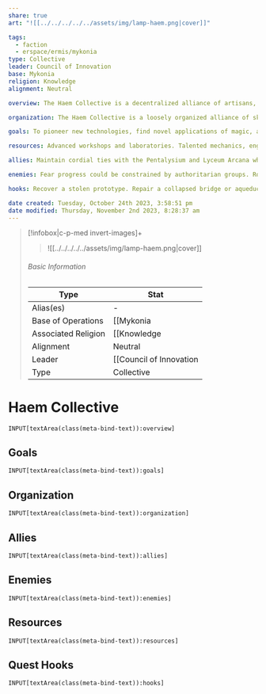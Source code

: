 ```yaml
---
share: true
art: "![[../../../../../assets/img/lamp-haem.png|cover]]"

tags:
  - faction
  - erspace/ermis/mykonia
type: Collective
leader: Council of Innovation  
base: Mykonia
religion: Knowledge 
alignment: Neutral

overview: The Haem Collective is a decentralized alliance of artisans, engineers, and visionaries who believe progress lies in the development of technology and the practical application of magic. Their main hub is Mykonia, with workshops spread across Haem lands. They are guided by a philosophy of innovation, communal benefit, and mutual aid.

organization: The Haem Collective is a loosely organized alliance of skilled craftspeople and thinkers. They share resources and ideas through a culture of open collaboration. Guidance comes from the Council of Innovation, made up of esteemed masters.

goals: To pioneer new technologies, find novel applications of magic, and disseminate innovations for the benefit of all. The Haem value creativity, ingenuity, and imagination.

resources: Advanced workshops and laboratories. Talented mechanics, engineers, and mages. Renowned expertise in artifice, machinery, and technomancy. Wealth from selling their innovations. 

allies: Maintain cordial ties with the Pentalysium and Lyceum Arcana who share knowledge. Also cooperate with towns needing tech solutions.

enemies: Fear progress could be constrained by authoritarian groups. Rogue members who hoard innovations only for personal gain. 

hooks: Recover a stolen prototype. Repair a collapsed bridge or aqueduct. Mediate a dispute over how to use a new invention. Investigate a renegade workshop.

date created: Tuesday, October 24th 2023, 3:58:51 pm
date modified: Thursday, November 2nd 2023, 8:28:37 am
---
```



> [!infobox|c-p-med invert-images]+
> >![[../../../../../assets/img/lamp-haem.png|cover]]
> ###### Basic Information
> 
> | Type |  Stat |
> ---|---|
> Alias(es) | \- |
> Base of Operations | [[Mykonia|Mykonia]] |
> Associated Religion | [[Knowledge|Knowledge]] |
> Alignment | Neutral |
> Leader | [[Council of Innovation|Council of Innovation]] |
> Type | Collective |

# Haem Collective

```meta-bind
INPUT[textArea(class(meta-bind-text)):overview]
```

## Goals

```meta-bind
INPUT[textArea(class(meta-bind-text)):goals]
```

## Organization

```meta-bind
INPUT[textArea(class(meta-bind-text)):organization]
```

## Allies

```meta-bind
INPUT[textArea(class(meta-bind-text)):allies]
```

## Enemies

```meta-bind
INPUT[textArea(class(meta-bind-text)):enemies]
```

## Resources

```meta-bind
INPUT[textArea(class(meta-bind-text)):resources]
```

## Quest Hooks

```meta-bind
INPUT[textArea(class(meta-bind-text)):hooks]
```
